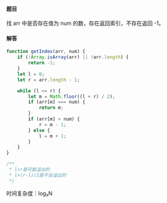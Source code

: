 #### 题目

找 arr 中是否存在值为 num 的数，存在返回索引，不存在返回 -1。



#### 解答

```js
function getIndex(arr, num) {
	if (!Array.isArray(arr) || !arr.length) {
		return -1;
	}
	let l = 0;
	let r = arr.length - 1;

	while (l <= r) {
		let m = Math.floor((l + r) / 2);
		if (arr[m] === num) {
			return m;
		}
		if (arr[m] > num) {
			r = m - 1;
		} else {
			l = m + 1;
		}
	}
}

/**
 * l+r是可能溢出的
 * l+(r-l)/2是不会溢出的
 */


```

时间复杂度：log₂N

